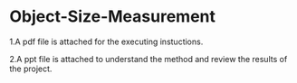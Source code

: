 # Object-Size-Measurement
1.A pdf file is attached for the executing instuctions. 

2.A ppt file is attached to understand the method and review the results of the project.
